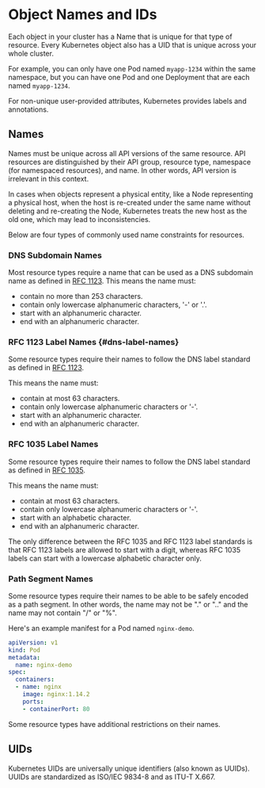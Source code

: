 # Object Names and IDs

Each object in your cluster has a Name that is unique for that type of resource. Every Kubernetes object also has a UID that is unique across your whole cluster.

For example, you can only have one Pod named `myapp-1234` within the same namespace, but you can have one Pod and one Deployment that are each named `myapp-1234`.

For non-unique user-provided attributes, Kubernetes provides labels and annotations.

## Names

Names must be unique across all API versions of the same resource. API resources are distinguished by their API group, resource type, namespace (for namespaced resources), and name. In other words, API version is irrelevant in this context.

In cases when objects represent a physical entity, like a Node representing a physical host, when the host is re-created under the same name without deleting and re-creating the Node, Kubernetes treats the new host as the old one, which may lead to inconsistencies.

Below are four types of commonly used name constraints for resources.

### DNS Subdomain Names

Most resource types require a name that can be used as a DNS subdomain name as defined in [RFC 1123](https://tools.ietf.org/html/rfc1123).
This means the name must:
- contain no more than 253 characters.
- contain only lowercase alphanumeric characters, '-' or '.'.
- start with an alphanumeric character.
- end with an alphanumeric character.

### RFC 1123 Label Names {#dns-label-names}

Some resource types require their names to follow the DNS
label standard as defined in [RFC 1123](https://tools.ietf.org/html/rfc1123).

This means the name must:
- contain at most 63 characters.
- contain only lowercase alphanumeric characters or '-'.
- start with an alphanumeric character.
- end with an alphanumeric character.

### RFC 1035 Label Names

Some resource types require their names to follow the DNS
label standard as defined in [RFC 1035](https://tools.ietf.org/html/rfc1035).

This means the name must:
- contain at most 63 characters.
- contain only lowercase alphanumeric characters or '-'.
- start with an alphabetic character.
- end with an alphanumeric character.

The only difference between the RFC 1035 and RFC 1123 label standards is that RFC 1123 labels are allowed to start with a digit, whereas RFC 1035 labels can start with a lowercase alphabetic character only.

### Path Segment Names

Some resource types require their names to be able to be safely encoded as a path segment. In other words, the name may not be "." or ".." and the name may not contain "/" or "%".

Here's an example manifest for a Pod named `nginx-demo`.

```yaml
apiVersion: v1
kind: Pod
metadata:
  name: nginx-demo
spec:
  containers:
  - name: nginx
    image: nginx:1.14.2
    ports:
    - containerPort: 80
```

Some resource types have additional restrictions on their names.

## UIDs

Kubernetes UIDs are universally unique identifiers (also known as UUIDs).
UUIDs are standardized as ISO/IEC 9834-8 and as ITU-T X.667.